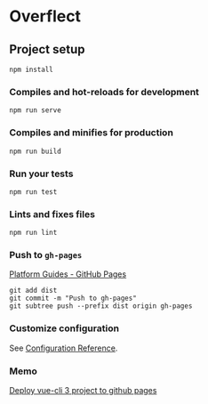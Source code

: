 # Overflect

## Project setup
```
npm install
```

### Compiles and hot-reloads for development
```
npm run serve
```

### Compiles and minifies for production
```
npm run build
```

### Run your tests
```
npm run test
```

### Lints and fixes files
```
npm run lint
```
### Push to `gh-pages`
[Platform Guides - GitHub Pages](https://cli.vuejs.org/guide/deployment.html#github-pages)
```
git add dist
git commit -m "Push to gh-pages"
git subtree push --prefix dist origin gh-pages
```
### Customize configuration
See [Configuration Reference](https://cli.vuejs.org/config/).

### Memo
[Deploy vue-cli 3 project to github pages](https://medium.com/@Roli_Dori/deploy-vue-cli-3-project-to-github-pages-ebeda0705fbd)
